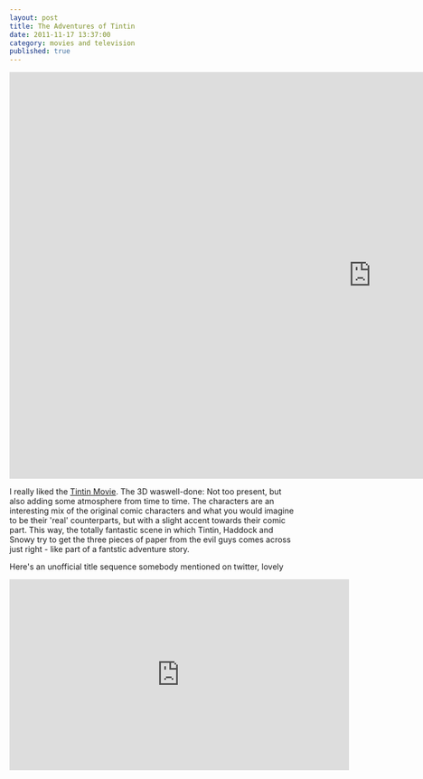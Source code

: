 ```yaml
---
layout: post
title: The Adventures of Tintin
date: 2011-11-17 13:37:00
category: movies and television
published: true
---
```

<iframe width="1280" height="720" src="https://www.youtube.com/embed/nlE4kXKwG7Y?rel=0&amp;hd=1" frameborder="0" allowfullscreen></iframe>

I really liked the [Tintin Movie](http://www.imdb.com/title/tt0983193/). The 3D waswell-done: Not too present, but also adding some atmosphere from time to time. The characters are an interesting mix of the original comic characters and what you would imagine to be their 'real' counterparts, but with a slight accent towards their comic part. This way, the totally fantastic scene in which Tintin, Haddock and Snowy try to get the three pieces of paper from the evil guys comes across just right - like part of a fantstic adventure story.

Here's an unofficial title sequence somebody mentioned on twitter, lovely

<iframe src="http://player.vimeo.com/video/30402976?portrait=0&amp;color=ffffff" width="601" height="338" frameborder="0" webkitAllowFullScreen allowFullScreen></iframe>
